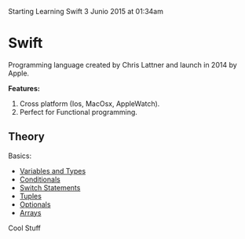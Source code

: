 Starting Learning Swift 3 Junio 2015 at 01:34am

# Swift

Programming language created by Chris Lattner and launch in 2014 by Apple.

**Features:**

1. Cross platform (Ios, MacOsx, AppleWatch).
2. Perfect for Functional programming.

## Theory

Basics:

- [Variables and Types](./Theory/Basics/VariablesAndTypes.md)
- [Conditionals](./Theory/Basics/Conditionals.md)
- [Switch Statements](./Theory/Basics/Switch.md)
- [Tuples](./Theory/Basics/Tuples.md)
- [Optionals](./Theory/Basics/Optionals.md)
- [Arrays](./Theory/Basics/Arrays.md)

Cool Stuff
